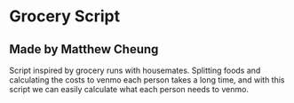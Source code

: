 # Grocery Script
## Made by Matthew Cheung

Script inspired by grocery runs with housemates. Splitting foods and calculating the costs to venmo each person takes a long time, and with this script we can easily calculate what each person needs to venmo.
